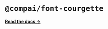 # `@compai/font-courgette`

[**Read the docs &rarr;**](https://components.ai/docs/typefaces/courgette)
